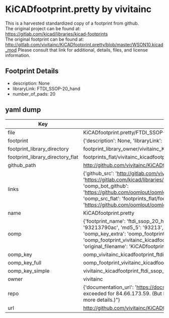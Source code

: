 # KiCADfootprint.pretty by vivitainc  
This is a harvested standardized copy of a footprint from github.  
The original project can be found at:  
https://gitlab.com/kicad/libraries/kicad-footprints  
The original footprint can be found at:
http://gitlab.com/vivitainc/KiCADfootprint.pretty/blob/master/WSON10.kicad_mod
Please consult that link for additional, details, files, and license information.  
## Footprint Details
* description: None  
* libraryLink: FTDI_SSOP-20_hand  
* number_of_pads: 20  
## yaml dump  
| Key | Value |  
| --- | --- |  
| file | KiCADfootprint.pretty/FTDI_SSOP-20_hand.kicad_mod |  
| footprint | {'description': None, 'libraryLink': 'FTDI_SSOP-20_hand', 'number_of_pads': 20} |  
| footprint_library_directory | footprint_library_owner/vivitainc_KiCADfootprint.pretty |  
| footprint_library_directory_flat | footprints_flat/vivitainc_kicadfootprint_ftdi_ssop_20_hand/working |  
| github_path | http://github.com/vivitainc/KiCADfootprint.pretty/blob/master/FTDI_SSOP-20_hand.kicad_mod |  
| links | {'github_src': 'http://gitlab.com/vivitainc/KiCADfootprint.pretty/blob/master/WSON10.kicad_mod', 'github_src_repo': 'https://gitlab.com/kicad/libraries/kicad-footprints', 'oomp_bot': 'footprints/vivitainc_kicadfootprint_ftdi_ssop_20_hand/working', 'oomp_bot_github': 'https://github.com/oomlout/oomlout_oomp_footprint_bot/tree/main/footprints/vivitainc_kicadfootprint_ftdi_ssop_20_hand/working', 'oomp_src_flat': 'footprints_flat/footprints_flat/vivitainc_kicadfootprint_ftdi_ssop_20_hand/working', 'oomp_src_flat_github': 'https://github.com/oomlout/oomlout_oomp_footprint_src/tree/main/footprints_flat/vivitainc_kicadfootprint_ftdi_ssop_20_hand/working'} |  
| name | KiCADfootprint.pretty |  
| oomp | {'footprint_name': 'ftdi_ssop_20_hand', 'library_name': 'kicadfootprint', 'md5': '93213790ac700cd23646db2af0e5afd1', 'md5_10': '93213790ac', 'md5_5': '93213', 'md5_6': '932137', 'oomp_key': 'oomp_vivitainc_kicadfootprint_ftdi_ssop_20_hand', 'oomp_key_extra': 'oomp_footprint_vivitainc_kicadfootprint_ftdi_ssop_20_hand', 'oomp_key_full': 'oomp_footprint_vivitainc_kicadfootprint_ftdi_ssop_20_hand_932137', 'oomp_key_simple': 'vivitainc_kicadfootprint_ftdi_ssop_20_hand', 'original_filename': 'KiCADfootprint.pretty/FTDI_SSOP-20_hand.kicad_mod', 'owner_name': 'vivitainc'} |  
| oomp_key | oomp_vivitainc_kicadfootprint_ftdi_ssop_20_hand |  
| oomp_key_full | oomp_footprint_vivitainc_kicadfootprint_ftdi_ssop_20_hand |  
| oomp_key_simple | vivitainc_kicadfootprint_ftdi_ssop_20_hand |  
| owner | vivitainc |  
| repo | {'documentation_url': 'https://docs.github.com/rest/overview/resources-in-the-rest-api#rate-limiting', 'message': "API rate limit exceeded for 84.66.173.59. (But here's the good news: Authenticated requests get a higher rate limit. Check out the documentation for more details.)"} |  
| url | http://github.com/vivitainc/KiCADfootprint.pretty |  

